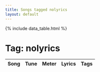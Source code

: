 ```yaml
---
title: Songs tagged nolyrics
layout: default
---
```

{% include data_table.html %}
# Tag: nolyrics
<table id='song-table' cellspacing='0' width='100%'><thead><th>Song</th><th>Tune</th><th>Meter</th><th>Lyrics</th><th>Tags</th></thead>
